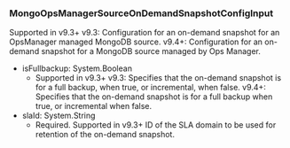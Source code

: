 ### MongoOpsManagerSourceOnDemandSnapshotConfigInput
Supported in v9.3+
  v9.3: Configuration for an on-demand snapshot for an OpsManager managed MongoDB source.
  v9.4+: Configuration for an on-demand snapshot for a MongoDB source managed by Ops Manager.

- isFullbackup: System.Boolean
  - Supported in v9.3+
      v9.3: Specifies that the on-demand snapshot is for a full backup, when true, or incremental, when false.
      v9.4+: Specifies that the on-demand snapshot is for a full backup when true, or incremental when false.
- slaId: System.String
  - Required. Supported in v9.3+
      ID of the SLA domain to be used for retention of the on-demand snapshot.
